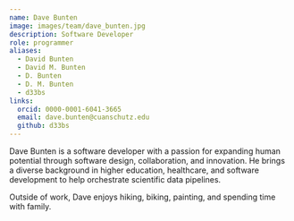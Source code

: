 ```yaml
---
name: Dave Bunten
image: images/team/dave_bunten.jpg
description: Software Developer
role: programmer
aliases:
  - David Bunten
  - David M. Bunten
  - D. Bunten
  - D. M. Bunten
  - d33bs
links:
  orcid: 0000-0001-6041-3665
  email: dave.bunten@cuanschutz.edu
  github: d33bs
---
```


Dave Bunten is a software developer with a passion for expanding human potential through software design, collaboration, and innovation.
He brings a diverse background in higher education, healthcare, and software development to help orchestrate scientific data pipelines.

Outside of work, Dave enjoys hiking, biking, painting, and spending time with family.
